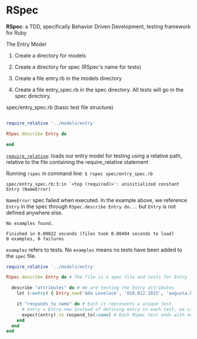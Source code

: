 # RSpec

**RSpec**: a TDD, specifically Behavior Driven Development, testing framework for Ruby

The Entry Model
1. Create a directory for models
2. Create a directory for spec (RSpec's name for tests)

3. Create a file entry.rb in the models directory
4. Create a file entry_spec.rb in the spec directory. All tests will go in the spec directory.

spec/entry_spec.rb (basic test file structure)

```ruby

require_relative '../models/entry'

RSpec.describe Entry do

end

```
[`require_relative`](https://ruby-doc.org/core-2.3.1/Kernel.html#method-i-require_relative): loads our entry model for testing using a relative path, relative to the file containing the require_relative statement

Running `rspec` in command line: `$ rspec spec/entry_spec.rb`

```
spec/entry_spec.rb:3:in `<top (required)>': uninitialized constant Entry (NameError)
```
`NameError`: spec failed when executed. In the example above, we reference `Entry` in the spec through `RSpec.describe Entry do...` but `Entry` is not defined anywhere else.


```
No examples found.

Finished in 0.00022 seconds (files took 0.08404 seconds to load)
0 examples, 0 failures
```
`examples` refers to tests. No `examples` means no tests have been added to the `spec` file.

```ruby
require_relative '../models/entry'

RSpec.describe Entry do # The file is a spec file and tests for Entry

  describe "attributes" do # We are testing the Entry attributes
    let (:entry) { Entry.new('Ada Lovelace', '010.012.1815', 'augusta.king@lovelace.com') }

    it "responds to name" do # Each it represents a unique test
      # entry = Entry.new Instead of defining entry in each test, we can just define it once using helper methods like let.
      expect(entry).to respond_to(:name) # Each RSpec test ends with one or more expect method(s). If those expectations are met, the test passes. Otherwise, it fails.
    end
  end
end
```
